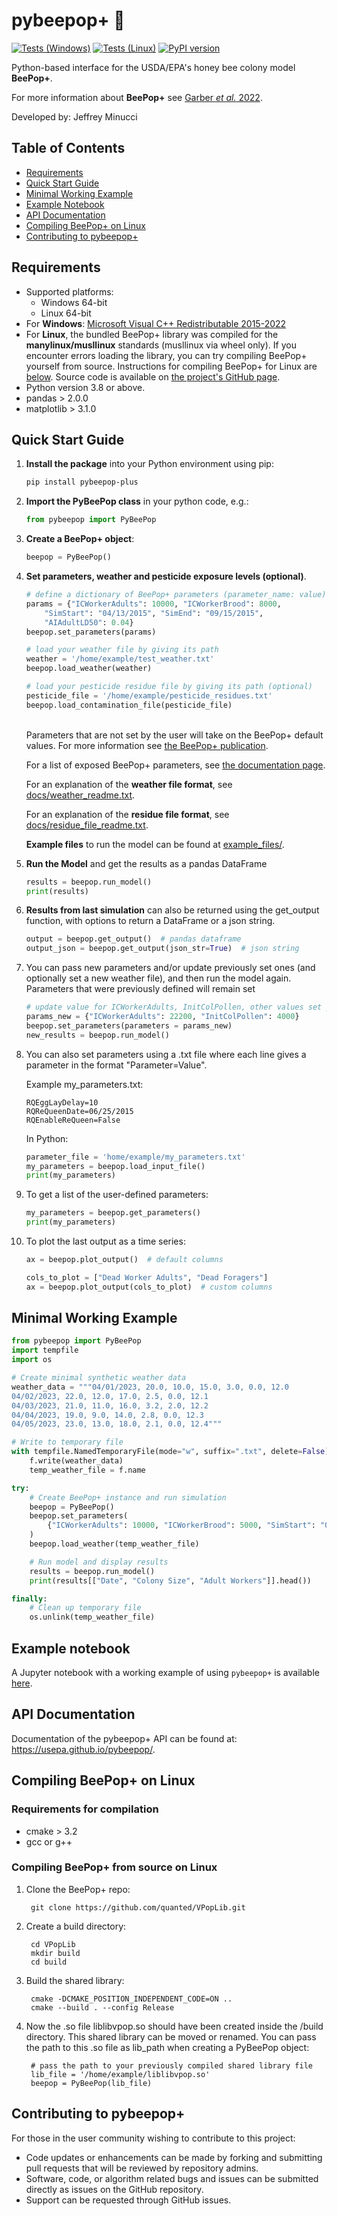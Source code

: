 # pybeepop+ :honeybee:

[![Tests (Windows)](https://github.com/USEPA/pybeepop/actions/workflows/run-tests-windows.yml/badge.svg)](https://github.com/USEPA/pybeepop/actions/workflows/run-tests-windows.yml)
[![Tests (Linux)](https://github.com/USEPA/pybeepop/actions/workflows/run-tests-ubuntu.yml/badge.svg)](https://github.com/USEPA/pybeepop/actions/workflows/run-tests-ubuntu.yml)
[![PyPI version](https://badge.fury.io/py/pybeepop-plus.svg)](https://badge.fury.io/py/pybeepop-plus)

Python-based interface for the USDA/EPA's honey bee colony model **BeePop+**.

For more information about **BeePop+** see [Garber *et al.* 2022](https://doi.org/10.3390/ecologies3030022).

Developed by: Jeffrey Minucci 

## Table of Contents

- [Requirements](#requirements)
- [Quick Start Guide](#quick-start-guide)
- [Minimal Working Example](#minimal-working-example)
- [Example Notebook](#example-notebook)
- [API Documentation](#api-documentation)
- [Compiling BeePop+ on Linux](#compiling-beepop-on-linux)
- [Contributing to pybeepop+](#contributing-to-pybeepop)

## Requirements

* Supported platforms: 
    * Windows 64-bit
    * Linux 64-bit
* For **Windows**: [Microsoft Visual C++ Redistributable 2015-2022](https://www.microsoft.com/en-us/download/details.aspx?id=48145)
* For **Linux**, the bundled BeePop+ library was compiled for the **manylinux/musllinux** standards (musllinux via wheel only). 
If you encounter errors loading the library, you can try compiling BeePop+ yourself from source. Instructions for compiling BeePop+
for Linux are [below](#compiling-beepop-on-linux). Source code is available on [the project's GitHub page](https://github.com/quanted/vpoplib).
* Python version 3.8 or above.
* pandas > 2.0.0
* matplotlib > 3.1.0


## Quick Start Guide

1. **Install the package** into your Python environment using pip:

    ```sh
    pip install pybeepop-plus
    ```
    
2.  **Import the PyBeePop class** in your python code, e.g.:
    
    ```python
    from pybeepop import PyBeePop
    ```
  
3. **Create a BeePop+ object**:

    ```python
    beepop = PyBeePop()
    ```
    
4. **Set parameters, weather and pesticide exposure levels (optional)**.

    ```python
    # define a dictionary of BeePop+ parameters (parameter_name: value)
    params = {"ICWorkerAdults": 10000, "ICWorkerBrood": 8000, 
        "SimStart": "04/13/2015", "SimEnd": "09/15/2015",
        "AIAdultLD50": 0.04}
    beepop.set_parameters(params)
    
    # load your weather file by giving its path
    weather = '/home/example/test_weather.txt'
    beepop.load_weather(weather)
    
    # load your pesticide residue file by giving its path (optional)
    pesticide_file = '/home/example/pesticide_residues.txt'
    beepop.load_contamination_file(pesticide_file)
    ```
    
    <br>Parameters that are not set by the user will take on the BeePop+ default values. For more information see [the BeePop+ publication](https://doi.org/10.3390/ecologies3030022).
    
    For a list of exposed BeePop+ parameters, see [the documentation page](https://usepa.github.io/pybeepop/pybeepop.html).
    
    For an explanation of the **weather file format**, see [docs/weather_readme.txt](https://github.com/USEPA/pybeepop/blob/main/docs/weather_readme.txt).

    For an explanation of the **residue file format**, see [docs/residue_file_readme.txt](https://github.com/USEPA/pybeepop/blob/main/docs/residue_file_readme.txt).

    **Example files** to run the model can be found at [example_files/](https://github.com/USEPA/pybeepop/tree/main/example_data).
    
5. **Run the Model** and get the results as a pandas DataFrame
    ```python
    results = beepop.run_model()
    print(results)
    ```

6. **Results from last simulation** can also be returned using the get_output function, with options to return a DataFrame or a json string.
    ```python
    output = beepop.get_output()  # pandas dataframe
    output_json = beepop.get_output(json_str=True)  # json string
    ```

7. You can pass new parameters and/or update previously set ones (and optionally set a new weather file), and then run the model again. Parameters that were previously defined will remain set

    ```python
    # update value for ICWorkerAdults, InitColPollen, other values set previously remain
    params_new = {"ICWorkerAdults": 22200, "InitColPollen": 4000}
    beepop.set_parameters(parameters = params_new)
    new_results = beepop.run_model()
    ```

8. You can also set parameters using a .txt file where each line gives a parameter in the format "Parameter=Value". 

    Example my_parameters.txt:
    
    ```
    RQEggLayDelay=10
    RQReQueenDate=06/25/2015
    RQEnableReQueen=False
    ```

    In Python:

    ```python
    parameter_file = 'home/example/my_parameters.txt'
    my_parameters = beepop.load_input_file()
    print(my_parameters)
    ```

9. To get a list of the user-defined parameters:

    ```python
    my_parameters = beepop.get_parameters()
    print(my_parameters)
    ```

10. To plot the last output as a time series:

    ```python
    ax = beepop.plot_output()  # default columns

    cols_to_plot = ["Dead Worker Adults", "Dead Foragers"]
    ax = beepop.plot_output(cols_to_plot)  # custom columns
    ```


## Minimal Working Example

```python
from pybeepop import PyBeePop
import tempfile
import os

# Create minimal synthetic weather data
weather_data = """04/01/2023, 20.0, 10.0, 15.0, 3.0, 0.0, 12.0
04/02/2023, 22.0, 12.0, 17.0, 2.5, 0.0, 12.1
04/03/2023, 21.0, 11.0, 16.0, 3.2, 2.0, 12.2
04/04/2023, 19.0, 9.0, 14.0, 2.8, 0.0, 12.3
04/05/2023, 23.0, 13.0, 18.0, 2.1, 0.0, 12.4"""

# Write to temporary file
with tempfile.NamedTemporaryFile(mode="w", suffix=".txt", delete=False) as f:
    f.write(weather_data)
    temp_weather_file = f.name

try:
    # Create BeePop+ instance and run simulation
    beepop = PyBeePop()
    beepop.set_parameters(
        {"ICWorkerAdults": 10000, "ICWorkerBrood": 5000, "SimStart": "04/01/2023", "SimEnd": "04/05/2023"}
    )
    beepop.load_weather(temp_weather_file)

    # Run model and display results
    results = beepop.run_model()
    print(results[["Date", "Colony Size", "Adult Workers"]].head())

finally:
    # Clean up temporary file
    os.unlink(temp_weather_file)
```


## Example notebook

A Jupyter notebook with a working example of using `pybeepop+` is available [here](https://github.com/USEPA/pybeepop/blob/main/pybeepop_example.ipynb).


## API Documentation

Documentation of the pybeepop+ API can be found at: https://usepa.github.io/pybeepop/.


## Compiling BeePop+ on Linux


### Requirements for compilation
* cmake > 3.2
* gcc or g++ 

### Compiling BeePop+ from source on Linux

1. Clone the BeePop+ repo:

        git clone https://github.com/quanted/VPopLib.git
    
2. Create a build directory:

        cd VPopLib
        mkdir build
        cd build
    
3. Build the shared library:

        cmake -DCMAKE_POSITION_INDEPENDENT_CODE=ON ..  	
        cmake --build . --config Release
 
4. Now the .so file liblibvpop.so should have been created inside the /build directory. This shared library can be moved or renamed. You can pass the path to this .so file as lib_path when creating a PyBeePop object:
        
        # pass the path to your previously compiled shared library file
        lib_file = '/home/example/liblibvpop.so'
        beepop = PyBeePop(lib_file)


## Contributing to pybeepop+

For those in the user community wishing to contribute to this project:

- Code updates or enhancements can be made by forking and submitting pull requests that will be reviewed by repository admins.
- Software, code, or algorithm related bugs and issues can be submitted directly as issues on the GitHub repository.
- Support can be requested through GitHub issues.